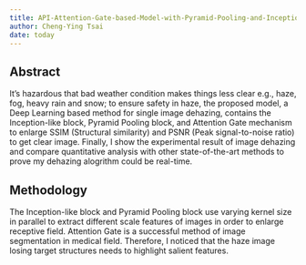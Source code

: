 ```yaml
---
title: API-Attention-Gate-based-Model-with-Pyramid-Pooling-and-Inception-like-block-for-Image-Dehazing
author: Cheng-Ying Tsai
date: today
---
```


## Abstract
It’s hazardous that bad weather condition makes things less clear e.g., haze, fog, heavy rain and snow; to ensure safety in haze, the proposed model, a Deep Learning based method for single image dehazing, contains the Inception-like block, Pyramid Pooling block, and Attention Gate mechanism to enlarge SSIM (Structural similarity) and PSNR (Peak signal-to-noise ratio) to get clear image. Finally, I show the experimental result of image dehazing and compare quantitative analysis with other state-of-the-art methods to prove my dehazing alogrithm could be real-time.

## Methodology
The Inception-like block and Pyramid Pooling block use varying kernel size in parallel to extract different scale features of images in order to enlarge receptive field. Attention Gate is a successful method of image segmentation in medical field. Therefore, I noticed that the haze image losing target structures needs to highlight salient features. 
